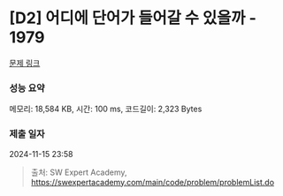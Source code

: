 # [D2] 어디에 단어가 들어갈 수 있을까 - 1979 

[문제 링크](https://swexpertacademy.com/main/code/problem/problemDetail.do?contestProbId=AV5PuPq6AaQDFAUq) 

### 성능 요약

메모리: 18,584 KB, 시간: 100 ms, 코드길이: 2,323 Bytes

### 제출 일자

2024-11-15 23:58



> 출처: SW Expert Academy, https://swexpertacademy.com/main/code/problem/problemList.do
